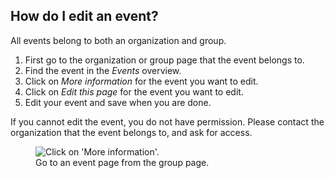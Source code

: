## How do I edit an event?

All events belong to both an organization and group.

1. First go to the organization or group page that the event belongs to.
1. Find the event in the *Events* overview.
1. Click on *More information* for the event you want to edit.
1. Click on *Edit this page* for the event you want to edit.
1. Edit your event and save when you are done.

If you cannot edit the event, you do not have permission. Please contact the
organization that the event belongs to, and ask for access.

<figure>
  <img src="help-event-edit.png" alt="Click on 'More information'."/>
  <figcaption>Go to an event page from the group page.</figcaption>
</figure>

